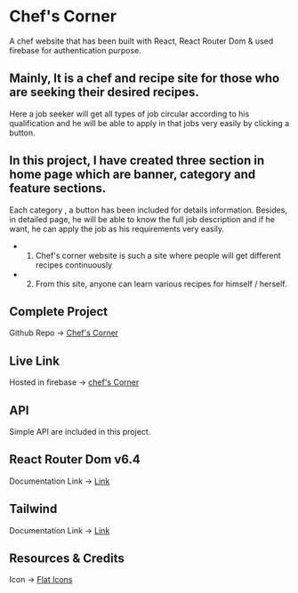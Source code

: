# Chef's Corner

A chef website that has been built with React, React Router Dom & used firebase for authentication purpose.

## Mainly, It is a chef and recipe site for those who are seeking their desired recipes. 
Here a job seeker will get all types of job circular according to his qualification and he will be able to apply in that jobs very easily by clicking a button.

## In this project, I have created three section in home page which are banner, category and feature sections.  

Each category , a button has been included for details information. Besides, in detailed page, he will be able to know the full job description and if he want, he can apply the job as his requirements very easily.

* 01. Chef's corner website is such a site where people will get different recipes continuously
* 02. From this site, anyone can learn various recipes for himself / herself.   

## Complete Project
Github Repo -> [Chef's Corner]()

## Live Link
Hosted in firebase -> [chef's Corner]()

## API 
Simple API are included in this project.

## React Router Dom v6.4 
Documentation Link -> [Link](https://reactrouter.com/en/main/start/overview)

## Tailwind
Documentation Link -> [Link](https://tailwindcss.com/docs/installation)


## Resources & Credits
Icon -> [Flat Icons](https://www.flaticon.com/search?word=job%20seeker)
